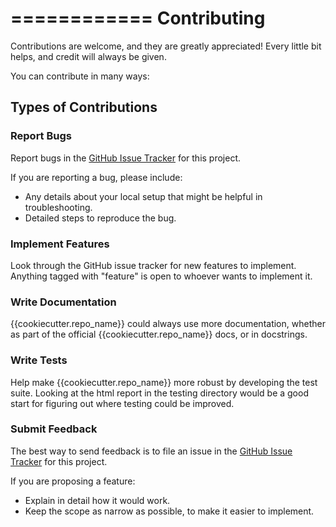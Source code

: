 ============
Contributing
============

Contributions are welcome, and they are greatly appreciated! Every
little bit helps, and credit will always be given.

You can contribute in many ways:


Types of Contributions
----------------------

### Report Bugs

Report bugs in the [GitHub Issue Tracker](https://github.com/{{cookiecutter.username}}/{{cookiecutter.repo_name}}) for this project.

If you are reporting a bug, please include:

* Any details about your local setup that might be helpful in troubleshooting.
* Detailed steps to reproduce the bug.


### Implement Features

Look through the GitHub issue tracker for new features to implement. Anything tagged with "feature" is open to whoever wants to implement it.


### Write Documentation

{{cookiecutter.repo_name}} could always use more documentation, whether as part of the
official {{cookiecutter.repo_name}} docs, or in docstrings.


### Write Tests

Help make {{cookiecutter.repo_name}} more robust by developing the test suite. Looking 
at the html report in the testing directory  would be a good start for figuring out
where testing could be improved.


### Submit Feedback

The best way to send feedback is to file an issue in the [GitHub Issue Tracker](https://github.com/{{cookiecutter.username}}/{{cookiecutter.repo_name}}) for this project. 

If you are proposing a feature:

* Explain in detail how it would work.
* Keep the scope as narrow as possible, to make it easier to implement.


